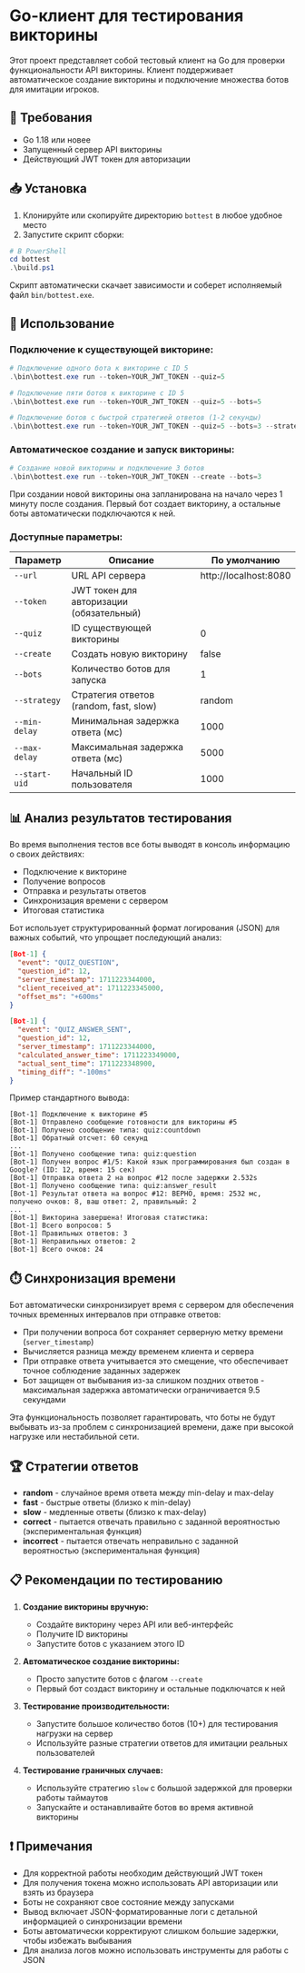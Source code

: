 # Go-клиент для тестирования викторины

Этот проект представляет собой тестовый клиент на Go для проверки функциональности API викторины. Клиент поддерживает автоматическое создание викторины и подключение множества ботов для имитации игроков.

## 🔧 Требования

- Go 1.18 или новее
- Запущенный сервер API викторины
- Действующий JWT токен для авторизации

## 📥 Установка

1. Клонируйте или скопируйте директорию `bottest` в любое удобное место
2. Запустите скрипт сборки:

```powershell
# В PowerShell 
cd bottest
.\build.ps1
```

Скрипт автоматически скачает зависимости и соберет исполняемый файл `bin/bottest.exe`.

## 🚀 Использование

### Подключение к существующей викторине:

```powershell
# Подключение одного бота к викторине с ID 5
.\bin\bottest.exe run --token=YOUR_JWT_TOKEN --quiz=5

# Подключение пяти ботов к викторине с ID 5
.\bin\bottest.exe run --token=YOUR_JWT_TOKEN --quiz=5 --bots=5

# Подключение ботов с быстрой стратегией ответов (1-2 секунды)
.\bin\bottest.exe run --token=YOUR_JWT_TOKEN --quiz=5 --bots=3 --strategy=fast --min-delay=1000 --max-delay=2000
```

### Автоматическое создание и запуск викторины:

```powershell
# Создание новой викторины и подключение 3 ботов
.\bin\bottest.exe run --token=YOUR_JWT_TOKEN --create --bots=3
```

При создании новой викторины она запланирована на начало через 1 минуту после создания. Первый бот создает викторину, а остальные боты автоматически подключаются к ней.

### Доступные параметры:

| Параметр        | Описание                                     | По умолчанию      |
|-----------------|----------------------------------------------|-------------------|
| `--url`         | URL API сервера                              | http://localhost:8080 |
| `--token`       | JWT токен для авторизации (обязательный)     |                   |
| `--quiz`        | ID существующей викторины                    | 0                 |
| `--create`      | Создать новую викторину                      | false             |
| `--bots`        | Количество ботов для запуска                 | 1                 |
| `--strategy`    | Стратегия ответов (random, fast, slow)       | random            |
| `--min-delay`   | Минимальная задержка ответа (мс)             | 1000              |
| `--max-delay`   | Максимальная задержка ответа (мс)            | 5000              |
| `--start-uid`   | Начальный ID пользователя                    | 1000              |

## 📊 Анализ результатов тестирования

Во время выполнения тестов все боты выводят в консоль информацию о своих действиях:

- Подключение к викторине
- Получение вопросов
- Отправка и результаты ответов
- Синхронизация времени с сервером
- Итоговая статистика

Бот использует структурированный формат логирования (JSON) для важных событий, что упрощает последующий анализ:

```json
[Bot-1] {
  "event": "QUIZ_QUESTION",
  "question_id": 12,
  "server_timestamp": 1711223344000,
  "client_received_at": 1711223345000,
  "offset_ms": "+600ms"
}

[Bot-1] {
  "event": "QUIZ_ANSWER_SENT",
  "question_id": 12,
  "server_timestamp": 1711223344000,
  "calculated_answer_time": 1711223349000,
  "actual_sent_time": 1711223348900,
  "timing_diff": "-100ms"
}
```

Пример стандартного вывода:

```
[Bot-1] Подключение к викторине #5
[Bot-1] Отправлено сообщение готовности для викторины #5
[Bot-1] Получено сообщение типа: quiz:countdown
[Bot-1] Обратный отсчет: 60 секунд
...
[Bot-1] Получено сообщение типа: quiz:question
[Bot-1] Получен вопрос #1/5: Какой язык программирования был создан в Google? (ID: 12, время: 15 сек)
[Bot-1] Отправка ответа 2 на вопрос #12 после задержки 2.532s
[Bot-1] Получено сообщение типа: quiz:answer_result
[Bot-1] Результат ответа на вопрос #12: ВЕРНО, время: 2532 мс, получено очков: 8, ваш ответ: 2, правильный: 2
...
[Bot-1] Викторина завершена! Итоговая статистика:
[Bot-1] Всего вопросов: 5
[Bot-1] Правильных ответов: 3
[Bot-1] Неправильных ответов: 2
[Bot-1] Всего очков: 24
```

## ⏱️ Синхронизация времени

Бот автоматически синхронизирует время с сервером для обеспечения точных временных интервалов при отправке ответов:

- При получении вопроса бот сохраняет серверную метку времени (`server_timestamp`)
- Вычисляется разница между временем клиента и сервера
- При отправке ответа учитывается это смещение, что обеспечивает точное соблюдение заданных задержек
- Бот защищен от выбывания из-за слишком поздних ответов - максимальная задержка автоматически ограничивается 9.5 секундами

Эта функциональность позволяет гарантировать, что боты не будут выбывать из-за проблем с синхронизацией времени, даже при высокой нагрузке или нестабильной сети.

## 🏆 Стратегии ответов

- **random** - случайное время ответа между min-delay и max-delay
- **fast** - быстрые ответы (близко к min-delay)
- **slow** - медленные ответы (близко к max-delay)
- **correct** - пытается отвечать правильно с заданной вероятностью (экспериментальная функция)
- **incorrect** - пытается отвечать неправильно с заданной вероятностью (экспериментальная функция)

## 📋 Рекомендации по тестированию

1. **Создание викторины вручную:**
   - Создайте викторину через API или веб-интерфейс
   - Получите ID викторины
   - Запустите ботов с указанием этого ID

2. **Автоматическое создание викторины:**
   - Просто запустите ботов с флагом `--create`
   - Первый бот создаст викторину и остальные подключатся к ней

3. **Тестирование производительности:**
   - Запустите большое количество ботов (10+) для тестирования нагрузки на сервер
   - Используйте разные стратегии ответов для имитации реальных пользователей

4. **Тестирование граничных случаев:**
   - Используйте стратегию `slow` с большой задержкой для проверки работы таймаутов
   - Запускайте и останавливайте ботов во время активной викторины

## ❗ Примечания

- Для корректной работы необходим действующий JWT токен
- Для получения токена можно использовать API авторизации или взять из браузера
- Боты не сохраняют свое состояние между запусками
- Вывод включает JSON-форматированные логи с детальной информацией о синхронизации времени
- Боты автоматически корректируют слишком большие задержки, чтобы избежать выбывания
- Для анализа логов можно использовать инструменты для работы с JSON 